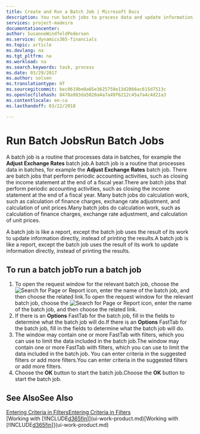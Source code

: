 ```yaml
---
title: Create and Run a Batch Job | Microsoft Docs
description: You run batch jobs to process data and update information, for example, to do periodic accounting activities, or to do calculations.
services: project-madeira
documentationcenter: 
author: SusanneWindfeldPedersen
ms.service: dynamics365-financials
ms.topic: article
ms.devlang: na
ms.tgt_pltfrm: na
ms.workload: na
ms.search.keywords: task, process
ms.date: 03/29/2017
ms.author: solsen
ms.translationtype: HT
ms.sourcegitcommit: bec0619be0a65e3625759e13d2866ac615d7513c
ms.openlocfilehash: 8478a983da5020a4a7a49f6212c45a7a4c4d21a3
ms.contentlocale: en-ca
ms.lasthandoff: 03/22/2018

---
```

# <a name="run-batch-jobs"></a><span data-ttu-id="5feb0-103">Run Batch Jobs</span><span class="sxs-lookup"><span data-stu-id="5feb0-103">Run Batch Jobs</span></span>
<span data-ttu-id="5feb0-104">A batch job is a routine that processes data in batches, for example the **Adjust Exchange Rates** batch job.</span><span class="sxs-lookup"><span data-stu-id="5feb0-104">A batch job is a routine that processes data in batches, for example the **Adjust Exchange Rates** batch job.</span></span> <span data-ttu-id="5feb0-105">There are batch jobs that perform periodic accounting activities, such as closing the income statement at the end of a fiscal year.</span><span class="sxs-lookup"><span data-stu-id="5feb0-105">There are batch jobs that perform periodic accounting activities, such as closing the income statement at the end of a fiscal year.</span></span> <span data-ttu-id="5feb0-106">Many batch jobs do calculation work, such as calculation of finance charges, exchange rate adjustment, and calculation of unit prices.</span><span class="sxs-lookup"><span data-stu-id="5feb0-106">Many batch jobs do calculation work, such as calculation of finance charges, exchange rate adjustment, and calculation of unit prices.</span></span>

<span data-ttu-id="5feb0-107">A batch job is like a report, except the batch job uses the result of its work to update information directly, instead of printing the results.</span><span class="sxs-lookup"><span data-stu-id="5feb0-107">A batch job is like a report, except the batch job uses the result of its work to update information directly, instead of printing the results.</span></span>

## <a name="to-run-a-batch-job"></a><span data-ttu-id="5feb0-108">To run a batch job</span><span class="sxs-lookup"><span data-stu-id="5feb0-108">To run a batch job</span></span>
1. <span data-ttu-id="5feb0-109">To open the request window for the relevant batch job, choose the ![Search for Page or Report](media/ui-search/search_small.png "Search for Page or Report icon") icon, enter the name of the batch job, and then choose the related link.</span><span class="sxs-lookup"><span data-stu-id="5feb0-109">To open the request window for the relevant batch job, choose the ![Search for Page or Report](media/ui-search/search_small.png "Search for Page or Report icon") icon, enter the name of the batch job, and then choose the related link.</span></span>
2. <span data-ttu-id="5feb0-110">If there is an **Options** FastTab for the batch job, fill in the fields to determine what the batch job will do.</span><span class="sxs-lookup"><span data-stu-id="5feb0-110">If there is an **Options** FastTab for the batch job, fill in the fields to determine what the batch job will do.</span></span>
3. <span data-ttu-id="5feb0-111">The window may contain one or more FastTab with filters, which you can use to limit the data included in the batch job.</span><span class="sxs-lookup"><span data-stu-id="5feb0-111">The window may contain one or more FastTab with filters, which you can use to limit the data included in the batch job.</span></span> <span data-ttu-id="5feb0-112">You can enter criteria in the suggested filters or add more filters.</span><span class="sxs-lookup"><span data-stu-id="5feb0-112">You can enter criteria in the suggested filters or add more filters.</span></span>
4. <span data-ttu-id="5feb0-113">Choose the **OK** button to start the batch job.</span><span class="sxs-lookup"><span data-stu-id="5feb0-113">Choose the **OK** button to start the batch job.</span></span>

## <a name="see-also"></a><span data-ttu-id="5feb0-114">See Also</span><span class="sxs-lookup"><span data-stu-id="5feb0-114">See Also</span></span>
[<span data-ttu-id="5feb0-115">Entering Criteria in Filters</span><span class="sxs-lookup"><span data-stu-id="5feb0-115">Entering Criteria in Filters</span></span>](ui-enter-criteria-filters.md)  
<span data-ttu-id="5feb0-116">[Working with [!INCLUDE[d365fin](includes/d365fin_md.md)]](ui-work-product.md)</span><span class="sxs-lookup"><span data-stu-id="5feb0-116">[Working with [!INCLUDE[d365fin](includes/d365fin_md.md)]](ui-work-product.md)</span></span>

